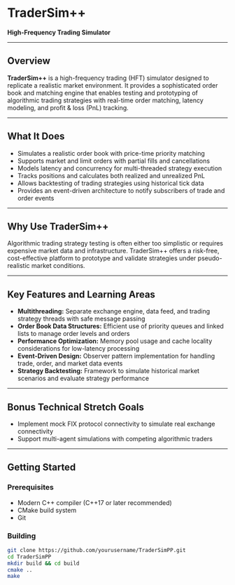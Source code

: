 # TraderSim++

**High-Frequency Trading Simulator**

---

## Overview

**TraderSim++** is a high-frequency trading (HFT) simulator designed to replicate a realistic market environment. It provides a sophisticated order book and matching engine that enables testing and prototyping of algorithmic trading strategies with real-time order matching, latency modeling, and profit & loss (PnL) tracking.

---

## What It Does

- Simulates a realistic order book with price-time priority matching  
- Supports market and limit orders with partial fills and cancellations  
- Models latency and concurrency for multi-threaded strategy execution  
- Tracks positions and calculates both realized and unrealized PnL  
- Allows backtesting of trading strategies using historical tick data  
- Provides an event-driven architecture to notify subscribers of trade and order events  

---

## Why Use TraderSim++

Algorithmic trading strategy testing is often either too simplistic or requires expensive market data and infrastructure. TraderSim++ offers a risk-free, cost-effective platform to prototype and validate strategies under pseudo-realistic market conditions.

---

## Key Features and Learning Areas

- **Multithreading:** Separate exchange engine, data feed, and trading strategy threads with safe message passing  
- **Order Book Data Structures:** Efficient use of priority queues and linked lists to manage order levels and orders  
- **Performance Optimization:** Memory pool usage and cache locality considerations for low-latency processing  
- **Event-Driven Design:** Observer pattern implementation for handling trade, order, and market data events  
- **Strategy Backtesting:** Framework to simulate historical market scenarios and evaluate strategy performance  

---

## Bonus Technical Stretch Goals

- Implement mock FIX protocol connectivity to simulate real exchange connectivity  
- Support multi-agent simulations with competing algorithmic traders  

---

## Getting Started

### Prerequisites

- Modern C++ compiler (C++17 or later recommended)  
- CMake build system  
- Git  

### Building

```bash
git clone https://github.com/yourusername/TraderSimPP.git
cd TraderSimPP
mkdir build && cd build
cmake ..
make
